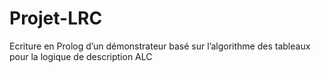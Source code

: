 # Projet-LRC
Ecriture en Prolog d’un démonstrateur basé sur  l’algorithme  des tableaux pour la logique de description ALC
